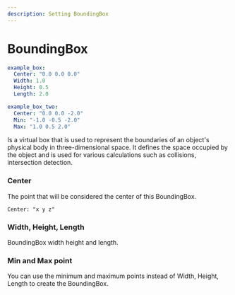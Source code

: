 ```yaml
---
description: Setting BoundingBox
---
```


# BoundingBox

```yaml
example_box:
  Center: "0.0 0.0 0.0"
  Width: 1.0
  Height: 0.5
  Length: 2.0

example_box_two:
  Center: "0.0 0.0 -2.0"
  Min: "-1.0 -0.5 -2.0"
  Max: "1.0 0.5 2.0"
```

Is a virtual box that is used to represent the boundaries of an object's physical body in three-dimensional space. It defines the space occupied by the object and is used for various calculations such as collisions, intersection detection.

### Center

The point that will be considered the center of this BoundingBox.

`Center: "x y z"`

### Width, Height, Length

BoundingBox width height and length.

### Min and Max point

You can use the minimum and maximum points instead of Width, Height, Length to create the BoundingBox.
